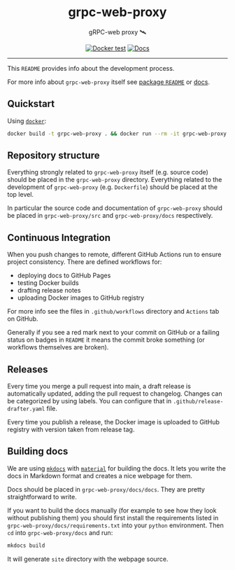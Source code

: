 <h1 align="center">grpc-web-proxy</h1>

<div align="center">

gRPC-web proxy 🛰️

[![Docker test](https://github.com/kilroybot/grpc-web-proxy/actions/workflows/test-docker.yaml/badge.svg)](https://github.com/kilroybot/grpc-web-proxy/actions/workflows/test-docker.yaml)
[![Docs](https://github.com/kilroybot/grpc-web-proxy/actions/workflows/docs.yaml/badge.svg)](https://github.com/kilroybot/grpc-web-proxy/actions/workflows/docs.yaml)

</div>

---

This `README` provides info about the development process.

For more info about `grpc-web-proxy` itself see
[package `README`](grpc-web-proxy/README.md) or
[docs](https://kilroybot.github.io/grpc-web-proxy).

## Quickstart

Using [`docker`](https://docs.docker.com/get-docker/):

```sh
docker build -t grpc-web-proxy . && docker run --rm -it grpc-web-proxy --help
```

## Repository structure

Everything strongly related to `grpc-web-proxy` itself (e.g. source code)
should be placed in the `grpc-web-proxy` directory.
Everything related to the development of `grpc-web-proxy` (e.g. `Dockerfile`)
should be placed at the top level.

In particular the source code and documentation of `grpc-web-proxy` should be
placed in `grpc-web-proxy/src` and `grpc-web-proxy/docs` respectively.

## Continuous Integration

When you push changes to remote,
different GitHub Actions run to ensure project consistency.
There are defined workflows for:

- deploying docs to GitHub Pages
- testing Docker builds
- drafting release notes
- uploading Docker images to GitHub registry

For more info see the files in `.github/workflows` directory
and `Actions` tab on GitHub.

Generally if you see a red mark next to your commit on GitHub
or a failing status on badges in `README` it means the commit broke something
(or workflows themselves are broken).

## Releases

Every time you merge a pull request into main,
a draft release is automatically updated, adding the pull request to changelog.
Changes can be categorized by using labels.
You can configure that in `.github/release-drafter.yaml` file.

Every time you publish a release,
the Docker image is uploaded to GitHub registry
with version taken from release tag.

## Building docs

We are using [`mkdocs`](https://www.mkdocs.org)
with [`material`](https://squidfunk.github.io/mkdocs-material)
for building the docs.
It lets you write the docs in Markdown format
and creates a nice webpage for them.

Docs should be placed in `grpc-web-proxy/docs/docs`.
They are pretty straightforward to write.

If you want to build the docs manually
(for example to see how they look without publishing them)
you should first install the requirements listed
in `grpc-web-proxy/docs/requirements.txt` into your `python` environment.
Then `cd` into `grpc-web-proxy/docs` and run:

```sh
mkdocs build
```

It will generate `site` directory with the webpage source.
